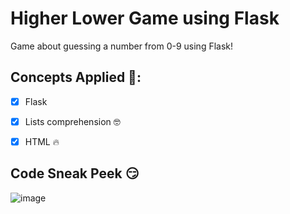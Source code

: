 # Higher Lower Game using Flask
Game about guessing a number from 0-9 using Flask!

## Concepts Applied 🧐:
- [x] Flask

- [x] Lists comprehension 🤓

- [x] HTML 🔥

## Code Sneak Peek 😏
![image](image1.gif)
